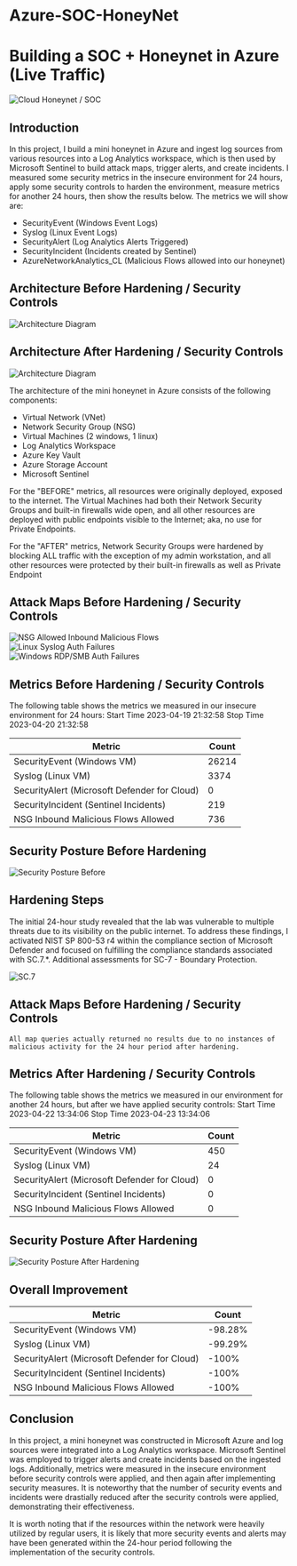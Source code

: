 # Azure-SOC-HoneyNet
# Building a SOC + Honeynet in Azure (Live Traffic)
![Cloud Honeynet / SOC](https://i.imgur.com/ZWxe03e.jpg)

## Introduction

In this project, I build a mini honeynet in Azure and ingest log sources from various resources into a Log Analytics workspace, which is then used by Microsoft Sentinel to build attack maps, trigger alerts, and create incidents. I measured some security metrics in the insecure environment for 24 hours, apply some security controls to harden the environment, measure metrics for another 24 hours, then show the results below. The metrics we will show are:

- SecurityEvent (Windows Event Logs)
- Syslog (Linux Event Logs)
- SecurityAlert (Log Analytics Alerts Triggered)
- SecurityIncident (Incidents created by Sentinel)
- AzureNetworkAnalytics_CL (Malicious Flows allowed into our honeynet)

## Architecture Before Hardening / Security Controls
![Architecture Diagram](https://i.imgur.com/aBDwnKb.jpg)

## Architecture After Hardening / Security Controls
![Architecture Diagram](https://i.imgur.com/YQNa9Pp.jpg)

The architecture of the mini honeynet in Azure consists of the following components:

- Virtual Network (VNet)
- Network Security Group (NSG)
- Virtual Machines (2 windows, 1 linux)
- Log Analytics Workspace
- Azure Key Vault
- Azure Storage Account
- Microsoft Sentinel

For the "BEFORE" metrics, all resources were originally deployed, exposed to the internet. The Virtual Machines had both their Network Security Groups and built-in firewalls wide open, and all other resources are deployed with public endpoints visible to the Internet; aka, no use for Private Endpoints.

For the "AFTER" metrics, Network Security Groups were hardened by blocking ALL traffic with the exception of my admin workstation, and all other resources were protected by their built-in firewalls as well as Private Endpoint

## Attack Maps Before Hardening / Security Controls
![NSG Allowed Inbound Malicious Flows](https://i.imgur.com/J0dmk6z.png)<br>
![Linux Syslog Auth Failures](https://i.imgur.com/WENny48.png)<br>
![Windows RDP/SMB Auth Failures](https://i.imgur.com/ZtNyNVh.png)<br>

## Metrics Before Hardening / Security Controls

The following table shows the metrics we measured in our insecure environment for 24 hours:
Start Time 2023-04-19 21:32:58
Stop Time  2023-04-20 21:32:58

| Metric                               | Count
| -------------------------------------| -----
| SecurityEvent (Windows VM)           | 26214
| Syslog (Linux VM)                    | 3374
| SecurityAlert (Microsoft Defender for Cloud) | 0
| SecurityIncident (Sentinel Incidents)| 219
| NSG Inbound Malicious Flows Allowed             | 736

## Security Posture Before Hardening
![Security Posture Before](https://i.imgur.com/uc1DiZf.png)

## Hardening Steps
The initial 24-hour study revealed that the lab was vulnerable to multiple threats due to its visibility on the public internet. To address these findings, I activated NIST SP 800-53 r4 within the compliance section of Microsoft Defender and focused on fulfilling the compliance standards associated with SC.7.*. Additional assessments for SC-7 - Boundary Protection.

![SC.7](https://i.imgur.com/YkzdaTr.png)


## Attack Maps Before Hardening / Security Controls

```All map queries actually returned no results due to no instances of malicious activity for the 24 hour period after hardening.```

## Metrics After Hardening / Security Controls

The following table shows the metrics we measured in our environment for another 24 hours, but after we have applied security controls:
Start Time 2023-04-22 13:34:06
Stop Time	 2023-04-23 13:34:06

| Metric                   | Count
| ------------------------ | -----
| SecurityEvent (Windows VM)| 450
| Syslog (Linux VM)         | 24
| SecurityAlert (Microsoft Defender for Cloud)| 0
| SecurityIncident (Sentinel Incidents)| 0
| NSG Inbound Malicious Flows Allowed| 0

## Security Posture After Hardening
![Security Posture After Hardening](https://i.imgur.com/9tX9ViJ.png)



## Overall Improvement

| Metric                   | Count
| ------------------------ | -----
| SecurityEvent (Windows VM)| -98.28%
| Syslog (Linux VM)         | -99.29%
| SecurityAlert (Microsoft Defender for Cloud)| -100%
| SecurityIncident (Sentinel Incidents)| -100%
| NSG Inbound Malicious Flows Allowed|-100%

## Conclusion

In this project, a mini honeynet was constructed in Microsoft Azure and log sources were integrated into a Log Analytics workspace. Microsoft Sentinel was employed to trigger alerts and create incidents based on the ingested logs. Additionally, metrics were measured in the insecure environment before security controls were applied, and then again after implementing security measures. It is noteworthy that the number of security events and incidents were drastially reduced after the security controls were applied, demonstrating their effectiveness.

It is worth noting that if the resources within the network were heavily utilized by regular users, it is likely that more security events and alerts may have been generated within the 24-hour period following the implementation of the security controls.
